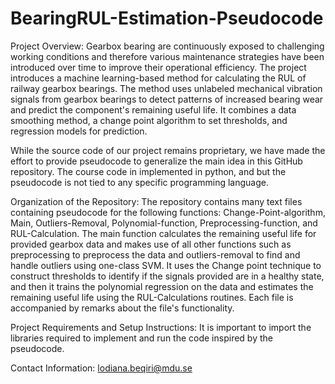 # BearingRUL-Estimation-Pseudocode
Project Overview:
Gearbox bearing are continuously exposed to challenging working conditions and therefore various maintenance strategies have been introduced over time to improve their operational efficiency. The project introduces a machine learning-based method for calculating the RUL of railway gearbox bearings. The method uses unlabeled mechanical vibration signals from gearbox bearings to detect patterns of increased bearing wear and predict the component's remaining useful life. It combines a data smoothing method, a change point algorithm to set thresholds, and regression models for prediction.

While the source code of our project remains proprietary, we have made the effort to provide pseudocode to generalize the main idea in this GitHub repository.
The course code in implemented in python, and but the pseudocode is not tied to any specific programming language.

Organization of the Repository:
The repository contains many text files containing pseudocode for the following functions: Change-Point-algorithm, Main, Outliers-Removal, Polynomial-function, Preprocessing-function, and RUL-Calculation.
The main function calculates the remaining useful life for provided gearbox data and makes use of all other functions such as preprocessing to preprocess the data and outliers-removal to find and handle outliers using one-class SVM. It uses the Change point technique to construct thresholds to identify if the signals provided are in a healthy state, and then it trains the polynomial regression on the data and estimates the remaining useful life using the RUL-Calculations routines. Each file is accompanied by remarks about the file's functionality. 

Project Requirements and Setup Instructions:
It is important to import the libraries required to implement and run the code inspired by the pseudocode.


Contact Information: lodiana.beqiri@mdu.se

